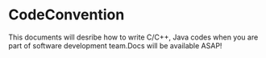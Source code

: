 # CodeConvention
This documents will desribe how to write C/C++, Java codes when you are part of software development team.Docs will be available ASAP!
